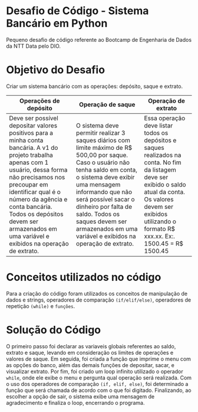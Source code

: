# Desafio de Código - Sistema Bancário em Python
Pequeno desafio de código referente ao Bootcamp de Engenharia de Dados da NTT Data pelo DIO.

# Objetivo do Desafio
Criar um sistema bancário com as operações: depósito, saque e extrato.

| Operações de depósito | Operação de saque | Operação de extrato | 
| ----------------------- | ------------------- | --------------------- |
| Deve ser possível depositar valores positivos para a minha conta bancária. A v1 do projeto trabalha apenas com 1 usuário, dessa forma não precisamos nos precoupar em identificar qual é o número da agência e conta bancária. Todos os depósitos devem ser armazenados em uma variável e exibidos na operação de extrato. | O sistema deve permitir realizar 3 saques diários com limite máximo de R$ 500,00 por saque. Caso o usuário não tenha saldo em conta, o sistema deve exibir uma mensagem informando que não será possível sacar o dinheiro por falta de saldo. Todos os saques devem ser armazenados em uma variável e exibidos na operação de extrato. | Essa operação deve listar todos os depósitos e saques realizados na conta. No fim da listagem deve ser exibido o saldo atual da conta. Os valores devem ser exibidos utilizando o formato R$ xxx.xx. Ex:. 1500.45 = R$ 1500.45 |

# Conceitos utilizados no código
Para a criação do código foram utilizados os conceitos de manipulação de dados e strings, operadores de comparação `(if/elif/else)`, operadores de repetição `(while)` e `funções`.

# Solução do Código
O primeiro passo foi declarar as variaveis globais referentes ao saldo, extrato e saque, levando em consideração os limites de operações e valores de saque. Em seguida, foi criada a função que imprime o menu com as opções do banco, além das demais funções de depositar, sacar, e visualizar extrato. Por fim, foi criado um loop infinito utilizado o operador `while`, onde ele exibe o menu e pergunta qual operação será realizada. Com o uso dos operadores de comparação `(if, elif, else)`, foi determinado a função que será chamada de acordo com o que foi digitado. Finalizando, ao escolher a opção de sair, o sistema exibe uma mensagem de agradecimento e finaliza o loop, encerrando o programa.
